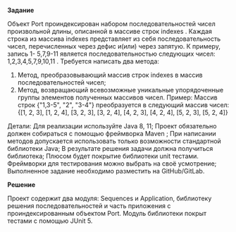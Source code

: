 **Задание**

Объект Port проиндексирован набором последовательностей чисел
произвольной длины, описанной в массиве строк indexes .
Каждая строка из массива indexes представляет из себя последовательность
чисел, перечисленных через дефис и(или) через запятую. К примеру, запись 1-
5,7,9-11 является последовательностью следующих чисел: 1,2,3,4,5,7,9,10,11 .
Требуется написать два метода:
1. Метод, преобразовывающий массив строк indexes в массив
   последовательностей чисел;
2. Метод, возвращающий всевозможные уникальные упорядоченные группы
   элементов полученных массивов чисел.
   Пример:
   Массив строк {"1,3-5", "2", "3-4"} преобразуется в следующий массив чисел:
   {[1, 2, 3], [1, 2, 4], [3, 2, 3], [3, 2, 4], [4, 2, 3], [4, 2, 4], [5, 2, 3], [5, 2, 4]}
   
Детали:
   Для реализации используйте Java 8, 11;
   Проект обязательно должен собираться с помощью фреймворка Maven ;
   При написании методов допускается использовать только возможности
   стандартной библиотеки Java;
   В результате решения задачи должна получиться библиотека;
   Плюсом будет покрытие библиотеки unit тестами. Фреймворки для
   тестирования можно выбрать на своё усмотрение;
   Выполненное задание необходимо разместить на GitHub/GitLab.
   
   **Решение**
   
   Проект содержит два модуля: Sequences и Application, библиотеку решения последовательностей и часть приложения с проиндексированным объектом Port.
   Модуль библиотеки покрыт тестами с помощью JUnit 5.
